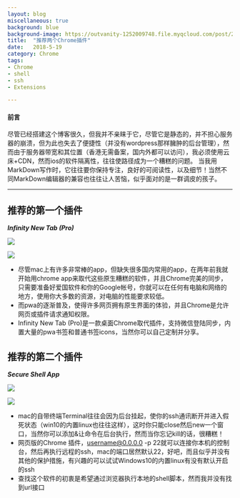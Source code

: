 ```yaml
---
layout: blog
miscellaneous: true
background: blue
background-image: https://outvanity-1252009748.file.myqcloud.com/post/2018-5-19-second.JPG
title:  "推荐两个Chrome插件"
date:   2018-5-19
category: Chrome
tags: 
- Chrome
- shell
- ssh
- Extensions

---
```


#### 前言
尽管已经搭建这个博客很久，但我并不亲睐于它，尽管它是静态的，并不担心服务器的崩溃，但为此也失去了便捷性（并没有wordpress那样臃肿的后台管理），然而由于服务器带宽和其位置（香港无需备案，国内外都可以访问），我必须使用云床+CDN，然而ios的软件隔离性，往往使路径成为一个糟糕的问题。
当我用MarkDown写作时，它往往要你保持专注，良好的可阅读性，以及细节！当然不同MarkDown编辑器的兼容也往往让人苦恼，似乎面对的是一群调皮的孩子。

******

## 推荐的第一个插件
***Infinity New Tab (Pro)***

![](https://outvanity-1252009748.file.myqcloud.com/post/2018-5-19-second/4.png)

![](https://outvanity-1252009748.file.myqcloud.com/post/2018-5-19-second/2.png)

*  尽管mac上有许多非常棒的app，但缺失很多国内常用的app，在两年前我就开始用chrome app来取代这些原生糟糕的软件，并且Chrome完美的同步，只需要准备好爱国软件和你的Google帐号，你就可以在任何有电脑和网络的地方，使用你大多数的资源，对电脑的性能要求较低。
* 而pwa的逐渐普及，使得许多网页拥有原生界面的体验，并且Chrome是允许网页或插件请求通知权限。
*  Infinity New Tab (Pro)是一款桌面Chrome取代插件，支持微信登陆同步，内置大量的pwa书签和普通书签icons，当然你可以自己定制并分享。

## 推荐的第二个插件
***Secure Shell App***

![](https://outvanity-1252009748.file.myqcloud.com/post/2018-5-19-second/3.png)

![](https://outvanity-1252009748.file.myqcloud.com/post/2018-5-19-second/1.png)

*  mac的自带终端Terminal往往会因为后台挂起，使你的ssh通讯断开并进入假死状态（win10的内置linux也往往这样），这时你只能close然后new一个窗口，当然你可以添加&让命令在后台执行，然而当你忘记kill的话，很糟糕！
* 网页版的Chrome 插件，username@0.0.0.0 -p 22就可以连接你本机的控制台，然后再执行远程的ssh，mac的端口居然默认22，好吧，而且似乎并没有其他的保护措施，有兴趣的可以试试Windows10的内置linux有没有默认开启的ssh
*  查找这个软件的初衷是希望通过浏览器执行本地的shell脚本，然而我并没有找到url接口


